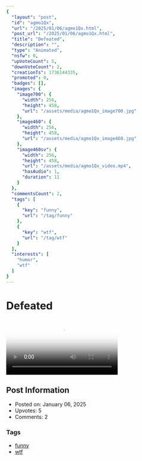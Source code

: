 ```yaml
---
{
  "layout": "post",
  "id": "agmo1Qx",
  "url": "/2025/01/06/agmo1Qx.html",
  "post_url": "/2025/01/06/agmo1Qx.html",
  "title": "Defeated",
  "description": "",
  "type": "Animated",
  "nsfw": 0,
  "upVoteCount": 5,
  "downVoteCount": 2,
  "creationTs": 1736144335,
  "promoted": 0,
  "badges": [],
  "images": {
    "image700": {
      "width": 256,
      "height": 458,
      "url": "/assets/media/agmo1Qx_image700.jpg"
    },
    "image460": {
      "width": 256,
      "height": 458,
      "url": "/assets/media/agmo1Qx_image460.jpg"
    },
    "image460sv": {
      "width": 256,
      "height": 458,
      "url": "/assets/media/agmo1Qx_video.mp4",
      "hasAudio": 1,
      "duration": 11
    }
  },
  "commentsCount": 2,
  "tags": [
    {
      "key": "funny",
      "url": "/tag/funny"
    },
    {
      "key": "wtf",
      "url": "/tag/wtf"
    }
  ],
  "interests": [
    "humor",
    "wtf"
  ]
}
---
```


# Defeated

<video controls playsinline loop poster="/assets/media/agmo1Qx_image460.jpg">
  <source src="/assets/media/agmo1Qx_video.mp4" type="video/mp4">
  Your browser does not support the video tag.
</video>

## Post Information

- Posted on: January 06, 2025
- Upvotes: 5
- Comments: 2

### Tags

- [funny](/tag/funny)
- [wtf](/tag/wtf)
